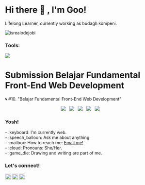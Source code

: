 # <summary><strong>Hi there :wave: , I'm Goo!</strong></summary>
Lifelong Learner, currently working as budagh kompeni.
<p align="left"> <img src="https://komarev.com/ghpvc/?username=goonesmile&label=Profile%20views&color=0e75b6&style=flat" alt="isrealodejobi" />
</p>

### <summary><strong>Tools:</strong></summary>
<p>
    <img src="https://img.shields.io/badge/Text%20Editor-Visual%20Studio%20Code-blue?&logo=visual%20studio%20code&logoColor=blue" />
</p>

# Submission Belajar Fundamental Front-End Web Development
🌀 #10. "Belajar Fundamental Front-End Web Development"

<p align='center'>
  <a href="https://php.org/en/">
    <img src="https://img.shields.io/badge/php-43853D?style=for-the-badge&logo=php&logoColor=white"/></a>&nbsp;&nbsp;
<a href="https://getbootstrap.com/">
    <img src="https://img.shields.io/badge/Bootstrap-563D7C?style=for-the-badge&logo=bootstrap&logoColor=white"/></a>&nbsp;&nbsp;
<a href="https://www.javascript.com/">
    <img src="https://img.shields.io/badge/JavaScript-F7DF1E?style=for-the-badge&logo=javascript&logoColor=black"/></a>&nbsp;&nbsp;
<a href="https://www.css.com/">
    <img src="https://img.shields.io/badge/CSS-239120?&style=for-the-badge&logo=css3&logoColor=white"/></a>&nbsp;&nbsp;
<a href="https://www.mysql.com/">
    <img src="https://img.shields.io/badge/MySQL-005C84?style=for-the-badge&logo=mysql&logoColor=white"/></a>&nbsp;&nbsp;
</p>
        
### <summary><strong>Yosh!</strong></summary>
<p>
    - :keyboard: I’m currently web. </br>
    - :speech_balloon: Ask me about anything.</br>
    - :mailbox: How to reach me: <a href="mailto:febrianto078@gmail.com">Email me!</a>  </br>
    - :cloud: Pronouns: She/Her. </br>
    - :game_die: Drawing and writing are part of me. </br>
<p>
 
### <summary><strong>Let's connect!</strong></summary>
<a href="https://twitter.com/febrianto969">
  <img align="left" alt="Goo's Twitter" width="20px" src="https://simpleicons.now.sh/twitter/495f7e" />
</a>
<a href="https://www.instagram.com/febrianto078.id/">
  <img align="left" alt="Goo's Instagram" width="20px" src="https://simpleicons.now.sh/instagram/495f7e" />
</a>
<a href="https://www.linkedin.com/febrianto078-id/">
  <img align="left" alt="Goo's Blog" width="20px" src="https://simpleicons.now.sh/linkedin/495f7e" />
</a>
